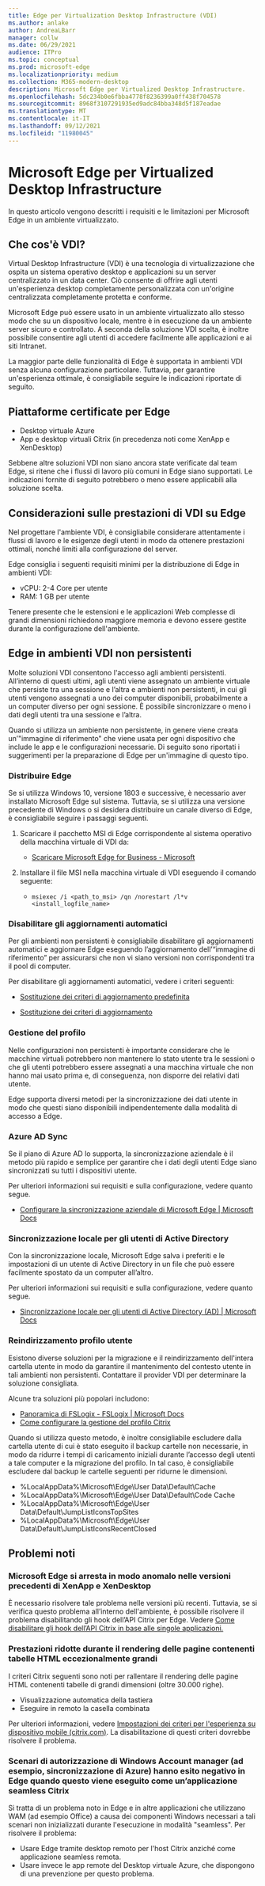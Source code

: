 ```yaml
---
title: Edge per Virtualization Desktop Infrastructure (VDI)
ms.author: anlake
author: AndreaLBarr
manager: collw
ms.date: 06/29/2021
audience: ITPro
ms.topic: conceptual
ms.prod: microsoft-edge
ms.localizationpriority: medium
ms.collection: M365-modern-desktop
description: Microsoft Edge per Virtualized Desktop Infrastructure.
ms.openlocfilehash: 5dc234b0e6fbba4778f8236399a0ff438f704578
ms.sourcegitcommit: 8968f3107291935ed9adc84bba348d5f187eadae
ms.translationtype: MT
ms.contentlocale: it-IT
ms.lasthandoff: 09/12/2021
ms.locfileid: "11980045"
---
```

# <a name="microsoft-edge-for-virtualized-desktop-infrastructure"></a>Microsoft Edge per Virtualized Desktop Infrastructure

In questo articolo vengono descritti i requisiti e le limitazioni per Microsoft Edge in un ambiente virtualizzato.

## <a name="what-is-vdi"></a>Che cos'è VDI?

Virtual Desktop Infrastructure (VDI) è una tecnologia di virtualizzazione che ospita un sistema operativo desktop e applicazioni su un server centralizzato in un data center. Ciò consente di offrire agli utenti un'esperienza desktop completamente personalizzata con un'origine centralizzata completamente protetta e conforme.

Microsoft Edge può essere usato in un ambiente virtualizzato allo stesso modo che su un dispositivo locale, mentre è in esecuzione da un ambiente server sicuro e controllato. A seconda della soluzione VDI scelta, è inoltre possibile consentire agli utenti di accedere facilmente alle applicazioni e ai siti Intranet.

La maggior parte delle funzionalità di Edge è supportata in ambienti VDI senza alcuna configurazione particolare. Tuttavia, per garantire un'esperienza ottimale, è consigliabile seguire le indicazioni riportate di seguito.

## <a name="platforms-certified-for-edge"></a>Piattaforme certificate per Edge

- Desktop virtuale Azure
- App e desktop virtuali Citrix (in precedenza noti come XenApp e XenDesktop)

Sebbene altre soluzioni VDI non siano ancora state verificate dal team Edge, si ritene che i flussi di lavoro più comuni in Edge siano supportati. Le indicazioni fornite di seguito potrebbero o meno essere applicabili alla soluzione scelta.

## <a name="edge-on-vdi-performance-considerations"></a>Considerazioni sulle prestazioni di VDI su Edge

Nel progettare l'ambiente VDI, è consigliabile considerare attentamente i flussi di lavoro e le esigenze degli utenti in modo da ottenere prestazioni ottimali, nonché limiti alla configurazione del server.

Edge consiglia i seguenti requisiti minimi per la distribuzione di Edge in ambienti VDI:

- vCPU: 2-4 Core per utente
- RAM: 1 GB per utente

Tenere presente che le estensioni e le applicazioni Web complesse di grandi dimensioni richiedono maggiore memoria e devono essere gestite durante la configurazione dell'ambiente.

## <a name="edge-on-non-persisted-vdi-environments"></a>Edge in ambienti VDI non persistenti

Molte soluzioni VDI consentono l'accesso agli ambienti persistenti. All’interno di questi ultimi, agli utenti viene assegnato un ambiente virtuale che persiste tra una sessione e l’altra e ambienti non persistenti, in cui gli utenti vengono assegnati a uno dei computer disponibili, probabilmente a un computer diverso per ogni sessione. È possibile sincronizzare o meno i dati degli utenti tra una sessione e l’altra.

Quando si utilizza un ambiente non persistente, in genere viene creata un’"immagine di riferimento" che viene usata per ogni dispositivo che include le app e le configurazioni necessarie. Di seguito sono riportati i suggerimenti per la preparazione di Edge per un'immagine di questo tipo.

### <a name="deploy-edge"></a>Distribuire Edge

Se si utilizza Windows 10, versione 1803 e successive, è necessario aver installato Microsoft Edge sul sistema. Tuttavia, se si utilizza una versione precedente di Windows o si desidera distribuire un canale diverso di Edge, è consigliabile seguire i passaggi seguenti.

1. Scaricare il pacchetto MSI di Edge corrispondente al sistema operativo della macchina virtuale di VDI da:

    - [Scaricare Microsoft Edge for Business - Microsoft](https://www.microsoft.com/edge/business/download)

2. Installare il file MSI nella macchina virtuale di VDI eseguendo il comando seguente:

    - `msiexec /i <path_to_msi> /qn /norestart /l*v <install_logfile_name>`

### <a name="disable-automatic-updates"></a>Disabilitare gli aggiornamenti automatici

Per gli ambienti non persistenti è consigliabile disabilitare gli aggiornamenti automatici e aggiornare Edge eseguendo l’aggiornamento dell’“immagine di riferimento” per assicurarsi che non vi siano versioni non corrispondenti tra il pool di computer.

Per disabilitare gli aggiornamenti automatici, vedere i criteri seguenti:

- [Sostituzione dei criteri di aggiornamento predefinita](/deployedge/microsoft-edge-update-policies#updatedefault)

- [Sostituzione dei criteri di aggiornamento](/deployedge/microsoft-edge-update-policies#update)

### <a name="profile-management"></a>Gestione del profilo

Nelle configurazioni non persistenti è importante considerare che le macchine virtuali potrebbero non mantenere lo stato utente tra le sessioni o che gli utenti potrebbero essere assegnati a una macchina virtuale che non hanno mai usato prima e, di conseguenza, non disporre dei relativi dati utente.

Edge supporta diversi metodi per la sincronizzazione dei dati utente in modo che questi siano disponibili indipendentemente dalla modalità di accesso a Edge.

### <a name="azure-ad-sync"></a>Azure AD Sync

Se il piano di Azure AD lo supporta, la sincronizzazione aziendale è il metodo più rapido e semplice per garantire che i dati degli utenti Edge siano sincronizzati su tutti i dispositivi utente.  

Per ulteriori informazioni sui requisiti e sulla configurazione, vedere quanto segue.  

- [Configurare la sincronizzazione aziendale di Microsoft Edge | Microsoft Docs](/deployedge/microsoft-edge-enterprise-sync)

### <a name="on-premise-sync-for-active-directory-users"></a>Sincronizzazione locale per gli utenti di Active Directory

Con la sincronizzazione locale, Microsoft Edge salva i preferiti e le impostazioni di un utente di Active Directory in un file che può essere facilmente spostato da un computer all’altro.  

Per ulteriori informazioni sui requisiti e sulla configurazione, vedere quanto segue.  

- [Sincronizzazione locale per gli utenti di Active Directory (AD) | Microsoft Docs](/deployedge/microsoft-edge-on-premises-sync)

### <a name="user-profile-redirection"></a>Reindirizzamento profilo utente  

Esistono diverse soluzioni per la migrazione e il reindirizzamento dell'intera cartella utente in modo da garantire il mantenimento del contesto utente in tali ambienti non persistenti. Contattare il provider VDI per determinare la soluzione consigliata.

Alcune tra soluzioni più popolari includono:

- [Panoramica di FSLogix - FSLogix | Microsoft Docs](/fslogix/overview)
- [Come configurare la gestione del profilo Citrix](https://support.citrix.com/article/CTX222893)

Quando si utilizza questo metodo, è inoltre consigliabile escludere dalla cartella utente di cui è stato eseguito il backup cartelle non necessarie, in modo da ridurre i tempi di caricamento iniziali durante l’accesso degli utenti a tale computer e la migrazione del profilo. In tal caso, è consigliabile escludere dal backup le cartelle seguenti per ridurne le dimensioni.

- %LocalAppData%\Microsoft\Edge\User Data\Default\Cache
- %LocalAppData%\Microsoft\Edge\User Data\Default\Code Cache
- %LocalAppData%\Microsoft\Edge\User Data\Default\JumpListIconsTopSites
- %LocalAppData%\Microsoft\Edge\User Data\Default\JumpListIconsRecentClosed

## <a name="known-issues"></a>Problemi noti

### <a name="microsoft-edge-crashes-in-older-versions-of-xenapp-and-xendesktop"></a>Microsoft Edge si arresta in modo anomalo nelle versioni precedenti di XenApp e XenDesktop

È necessario risolvere tale problema nelle versioni più recenti. Tuttavia, se si verifica questo problema all’interno dell'ambiente, è possibile risolvere il problema disabilitando gli hook dell’API Citrix per Edge. Vedere [ Come disabilitare gli hook dell’API Citrix in base alle singole applicazioni.](https://support.citrix.com/article/CTX107825)

### <a name="degraded-performance-when-rendering-pages-with-exceptionally-large-html-tables"></a>Prestazioni ridotte durante il rendering delle pagine contenenti tabelle HTML eccezionalmente grandi

I criteri Citrix seguenti sono noti per rallentare il rendering delle pagine HTML contenenti tabelle di grandi dimensioni (oltre 30.000 righe).

- Visualizzazione automatica della tastiera
- Eseguire in remoto la casella combinata

Per ulteriori informazioni, vedere [Impostazioni dei criteri per l'esperienza su dispositivo mobile (citrix.com)](https://docs.citrix.com/citrix-virtual-apps-desktops/policies/reference/ica-policy-settings/mobile-experience-policy-settings.html). La disabilitazione di questi criteri dovrebbe risolvere il problema.

### <a name="windows-account-manager-authorization-scenarios-ie--azure-sync-fail-in-edge-when-run-as-a-citrix-seamless-application"></a>Scenari di autorizzazione di Windows Account manager (ad esempio, sincronizzazione di Azure) hanno esito negativo in Edge quando questo viene eseguito come un’applicazione seamless Citrix

Si tratta di un problema noto in Edge e in altre applicazioni che utilizzano WAM (ad esempio Office) a causa dei componenti Windows necessari a tali scenari non inizializzati durante l'esecuzione in modalità "seamless". Per risolvere il problema:

- Usare Edge tramite desktop remoto per l'host Citrix anziché come applicazione seamless remota.
- Usare invece le app remote del Desktop virtuale Azure, che dispongono di una prevenzione per questo problema.
